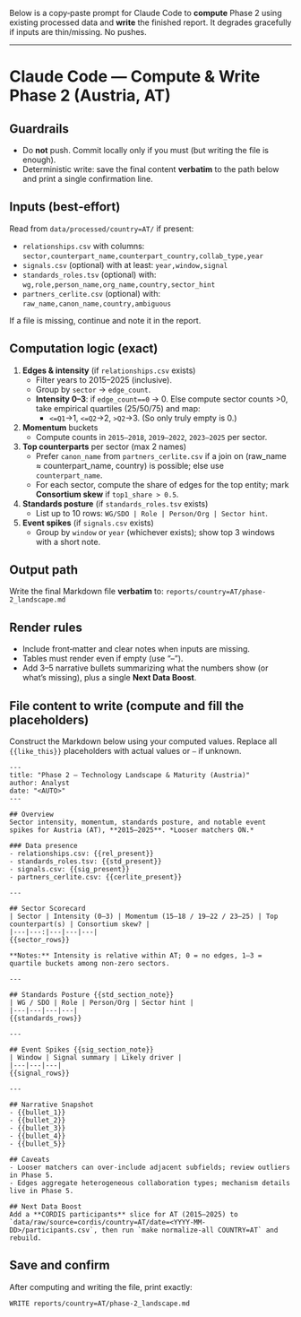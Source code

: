 Below is a copy‑paste prompt for Claude Code to **compute** Phase 2 using existing processed data and **write** the finished report. It degrades gracefully if inputs are thin/missing. No pushes.

---

# Claude Code — Compute & Write Phase 2 (Austria, AT)

## Guardrails
- Do **not** push. Commit locally only if you must (but writing the file is enough).
- Deterministic write: save the final content **verbatim** to the path below and print a single confirmation line.

## Inputs (best‑effort)
Read from `data/processed/country=AT/` if present:
- `relationships.csv` with columns: `sector,counterpart_name,counterpart_country,collab_type,year`
- `signals.csv` (optional) with at least: `year,window,signal`
- `standards_roles.tsv` (optional) with: `wg,role,person_name,org_name,country,sector_hint`
- `partners_cerlite.csv` (optional) with: `raw_name,canon_name,country,ambiguous`

If a file is missing, continue and note it in the report.

## Computation logic (exact)
1) **Edges & intensity** (if `relationships.csv` exists)
   - Filter years to 2015–2025 (inclusive).
   - Group by `sector` → `edge_count`.
   - **Intensity 0–3**: if `edge_count==0` → 0. Else compute sector counts >0, take empirical quartiles (25/50/75) and map:
     - `<=Q1`→1, `<=Q2`→2, `>Q2`→3. (So only truly empty is 0.)
2) **Momentum** buckets
   - Compute counts in `2015–2018`, `2019–2022`, `2023–2025` per sector.
3) **Top counterparts** per sector (max 2 names)
   - Prefer `canon_name` from `partners_cerlite.csv` if a join on (raw_name ≈ counterpart_name, country) is possible; else use `counterpart_name`.
   - For each sector, compute the share of edges for the top entity; mark **Consortium skew** if `top1_share > 0.5`.
4) **Standards posture** (if `standards_roles.tsv` exists)
   - List up to 10 rows: `WG/SDO | Role | Person/Org | Sector hint`.
5) **Event spikes** (if `signals.csv` exists)
   - Group by `window` or `year` (whichever exists); show top 3 windows with a short note.

## Output path
Write the final Markdown file **verbatim** to:
`reports/country=AT/phase-2_landscape.md`

## Render rules
- Include front‑matter and clear notes when inputs are missing.
- Tables must render even if empty (use “–”).
- Add 3–5 narrative bullets summarizing what the numbers show (or what’s missing), plus a single **Next Data Boost**.

## File content to write (compute and fill the placeholders)
Construct the Markdown below using your computed values. Replace all `{{like_this}}` placeholders with actual values or `–` if unknown.

```
---
title: "Phase 2 — Technology Landscape & Maturity (Austria)"
author: Analyst
date: "<AUTO>"
---

## Overview
Sector intensity, momentum, standards posture, and notable event spikes for Austria (AT), **2015–2025**. *Looser matchers ON.*

### Data presence
- relationships.csv: {{rel_present}}
- standards_roles.tsv: {{std_present}}
- signals.csv: {{sig_present}}
- partners_cerlite.csv: {{cerlite_present}}

---

## Sector Scorecard
| Sector | Intensity (0–3) | Momentum (15–18 / 19–22 / 23–25) | Top counterpart(s) | Consortium skew? |
|---|---:|---|---|---|
{{sector_rows}}

**Notes:** Intensity is relative within AT; 0 = no edges, 1–3 = quartile buckets among non‑zero sectors.

---

## Standards Posture {{std_section_note}}
| WG / SDO | Role | Person/Org | Sector hint |
|---|---|---|---|
{{standards_rows}}

---

## Event Spikes {{sig_section_note}}
| Window | Signal summary | Likely driver |
|---|---|---|
{{signal_rows}}

---

## Narrative Snapshot
- {{bullet_1}}
- {{bullet_2}}
- {{bullet_3}}
- {{bullet_4}}
- {{bullet_5}}

## Caveats
- Looser matchers can over‑include adjacent subfields; review outliers in Phase 5.
- Edges aggregate heterogeneous collaboration types; mechanism details live in Phase 5.

## Next Data Boost
Add a **CORDIS participants** slice for AT (2015–2025) to `data/raw/source=cordis/country=AT/date=<YYYY-MM-DD>/participants.csv`, then run `make normalize-all COUNTRY=AT` and rebuild.
```

## Save and confirm
After computing and writing the file, print exactly:
```
WRITE reports/country=AT/phase-2_landscape.md
```

